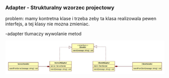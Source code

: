 ### Adapter - Strukturalny wzorzec projectowy

problem: mamy kontretna klase i trzeba zeby ta klasa realizowala pewen interfejs, a tej klasy nie mozna zmieniac.

-adapter tlumaczy wywolanie metod

![uml_adapter](./adapter.jpg)
